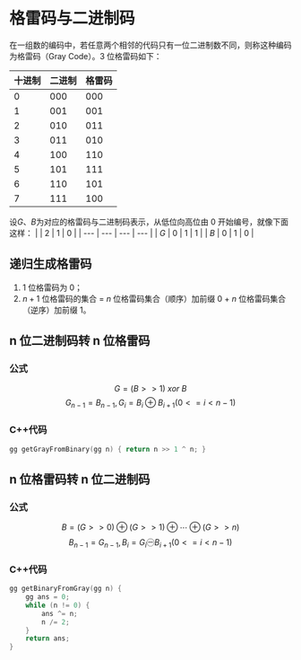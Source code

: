 # 格雷码与二进制码

在一组数的编码中，若任意两个相邻的代码只有一位二进制数不同，则称这种编码为格雷码（Gray Code）。3 位格雷码如下：

| 十进制 | 二进制 | 格雷码 |
| ------ | ------ | ------ |
| 0      | 000    | 000    |
| 1      | 001    | 001    |
| 2      | 010    | 011    |
| 3      | 011    | 010    |
| 4      | 100    | 110    |
| 5      | 101    | 111    |
| 6      | 110    | 101    |
| 7      | 111    | 100    |

设$G$、$B$为对应的格雷码与二进制码表示，从低位向高位由 0 开始编号，就像下面这样：
| | 2 | 1 | 0 |
| --- | --- | --- | --- |
| $G$ | 0 | 1 | 1 |
| $B$ | 0 | 1 | 0 |

## 递归生成格雷码

1. 1 位格雷码为 0；
2. $n+1$ 位格雷码的集合 = $n$ 位格雷码集合（顺序）加前缀 0 + $n$ 位格雷码集合（逆序）加前缀 1。

## n 位二进制码转 n 位格雷码

### 公式

$$G=(B>>1)\ xor\ B$$
$$G_{n-1}=B_{n-1},G_i=B_i\oplus B_{i+1}(0<=i<n-1)$$

### C++代码

```cpp
gg getGrayFromBinary(gg n) { return n >> 1 ^ n; }
```

## n 位格雷码转 n 位二进制码

### 公式

$$B=(G>>0)\oplus (G>>1) \oplus \cdots \oplus (G>>n)$$
$$B_{n-1}=G_{n-1},B_i=G_i ㊀ B_{i+1}(0<=i<n-1)$$

### C++代码

```cpp
gg getBinaryFromGray(gg n) {
    gg ans = 0;
    while (n != 0) {
        ans ^= n;
        n /= 2;
    }
    return ans;
}
```
